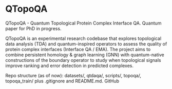 # QTopoQA
QTopoQA - Quantum Topological Protein Complex Interface QA. Quantum paper for PhD in progress.

QTopoQA is an experimental research codebase that explores topological data analysis (TDA) and quantum-inspired operators to assess the quality of protein complex interfaces (Interface QA / EMA).
The project aims to combine persistent homology & graph learning (GNN) with quantum-native constructions of the boundary operator to study when topological signals improve ranking and error detection in predicted complexes.

Repo structure (as of now): datasets/, qtdaqa/, scripts/, topoqa/, topoqa_train/ plus .gitignore and README.md. 
GitHub
